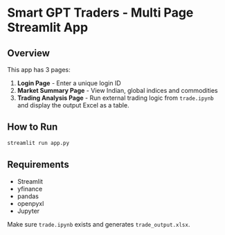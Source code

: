 # Smart GPT Traders - Multi Page Streamlit App

## Overview
This app has 3 pages:
1. **Login Page** - Enter a unique login ID
2. **Market Summary Page** - View Indian, global indices and commodities
3. **Trading Analysis Page** - Run external trading logic from `trade.ipynb` and display the output Excel as a table.

## How to Run
```bash
streamlit run app.py
```

## Requirements
- Streamlit
- yfinance
- pandas
- openpyxl
- Jupyter

Make sure `trade.ipynb` exists and generates `trade_output.xlsx`.
